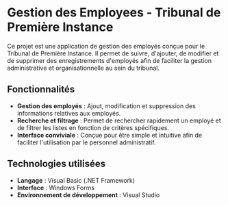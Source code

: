 # Gestion des Employees - Tribunal de Première Instance

Ce projet est une application de gestion des employés conçue pour le Tribunal de Première Instance. Il permet de suivre, d'ajouter, de modifier et de supprimer des enregistrements d'employés afin de faciliter la gestion administrative et organisationnelle au sein du tribunal.

## Fonctionnalités

- **Gestion des employés** : Ajout, modification et suppression des informations relatives aux employés.
- **Recherche et filtrage** : Permet de rechercher rapidement un employé et de filtrer les listes en fonction de critères spécifiques.
- **Interface conviviale** : Conçue pour être simple et intuitive afin de faciliter l'utilisation par le personnel administratif.

## Technologies utilisées

- **Langage** : Visual Basic (.NET Framework)
- **Interface** : Windows Forms
- **Environnement de développement** : Visual Studio
